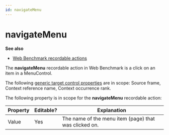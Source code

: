 ```yaml
---
id: navigateMenu
---
```


# navigateMenu

**See also**

- [Web Benchmark recordable actions](/docs/Web%20and%20app%20UIs/Web%20Benchmark%20recordable%20actions)

The **navigateMenu** recordable action in Web Benchmark is a click on an item in a MenuControl.

The following [generic target control properties](/docs/Web%20and%20app%20UIs/Testing%20your%20web%20application%20with%20USoft%20Web%20Benchmark/Web%20Benchmark%20test%20editing%20Identifying%20target%20controls%20and%20their%20properties.md) are in scope: Source frame, Context reference name, Context occurrence rank.

The following property is in scope for the **navigateMenu** recordable action:

|**Property**|**Editable?**|**Explanation**|
|--------|--------|--------|
|Value   |Yes     |The name of the menu item (page) that was clicked on.|



 